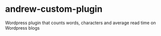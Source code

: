 # andrew-custom-plugin
Wordpress plugin that counts words, characters and average read time on Wordpress blogs
